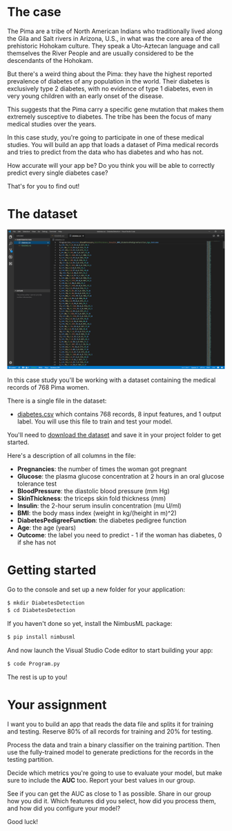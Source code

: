 # The case

The Pima are a tribe of North American Indians who traditionally lived along the Gila and Salt rivers in Arizona, U.S., in what was the core area of the prehistoric Hohokam culture. They speak a Uto-Aztecan language and call themselves the River People and are usually considered to be the descendants of the Hohokam.

But there's a weird thing about the Pima: they have the highest reported prevalence of diabetes of any population in the world.  Their diabetes is exclusively type 2 diabetes, with no evidence of type 1 diabetes, even in very young children with an early onset of the disease.

This suggests that the Pima carry a specific gene mutation that makes them extremely susceptive to diabetes. The tribe has been the focus of many medical studies over the years.

In this case study, you're going to participate in one of these medical studies. You will build an app that loads a dataset of Pima medical records and tries to predict from the data who has diabetes and who has not. 

How accurate will your app be? Do you think you will be able to correctly predict every single diabetes case? 

That's for you to find out! 

# The dataset

![The dataset](./assets/data.png)

In this case study you'll be working with a dataset containing the medical records of 768 Pima women. 

There is a single file in the dataset:
* [diabetes.csv](https://github.com/mdfarragher/DSC/blob/master/BinaryClassification/DiabetesDetection/diabetes.csv) which contains 768 records, 8 input features, and 1 output label. You will use this file to train and test your model.

You'll need to [download the dataset](https://github.com/mdfarragher/DSC/blob/master/BinaryClassification/DiabetesDetection/diabetes.csv) and save it in your project folder to get started.

Here's a description of all columns in the file:
* **Pregnancies**: the number of times the woman got pregnant
* **Glucose**: the plasma glucose concentration at 2 hours in an oral glucose tolerance test
* **BloodPressure**: the diastolic blood pressure (mm Hg)
* **SkinThickness**: the triceps skin fold thickness (mm)
* **Insulin**: the 2-hour serum insulin concentration (mu U/ml)
* **BMI**: the body mass index (weight in kg/(height in m)^2)
* **DiabetesPedigreeFunction**: the diabetes pedigree function
* **Age**: the age (years)
* **Outcome**: the label you need to predict - 1 if the woman has diabetes, 0 if she has not


# Getting started
Go to the console and set up a new folder for your application:

```bash
$ mkdir DiabetesDetection
$ cd DiabetesDetection
```

If you haven't done so yet, install the NimbusML package:

```bash
$ pip install nimbusml
```

And now launch the Visual Studio Code editor to start building your app:

```bash
$ code Program.py
```

The rest is up to you! 

# Your assignment
I want you to build an app that reads the data file and splits it for training and testing. Reserve 80% of all records for training and 20% for testing. 

Process the data and train a binary classifier on the training partition. Then use the fully-trained model to generate predictions for the records in the testing partition. 

Decide which metrics you're going to use to evaluate your model, but make sure to include the **AUC** too. Report your best values in our group.

See if you can get the AUC as close to 1 as possible. Share in our group how you did it. Which features did you select, how did you process them, and how did you configure your model? 

Good luck!